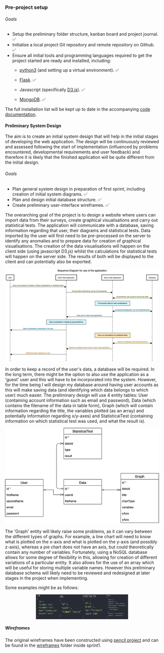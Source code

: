 ### Pre-project setup

###### Goals

- Setup the preliminary folder structure, kanban board and project journal. &#x2705;
- Initialise a local project Git repository and remote repository on Github. &#x2705;
- Ensure all initial tools and programming languages required to get the project started are ready and installed, including:
  * [python3](https://www.python.org/downloads/) (and setting up a virtual environment). &#x2705;

  * [Flask](https://flask.palletsprojects.com/en/1.1.x/installation/#installation). &#x2705;

  * Javascript (specifically [D3.js](https://d3js.org/)). &#x2705;

  * [MongoDB](https://www.mongodb.com/). &#x2705;

The full installation list will be kept up to date in the accompanying [code documentation](../documentation.md#installs).

#### Preliminary System Design
The aim is to create an initial system design that will help in the initial stages of developing the web application. The design will be continuously reviewed and assessed following the start of implementation (influenced by problems encountered, developmental requirements and user feedback) and therefore it is likely that the finished application will be quite different from the initial design.

###### Goals
- Plan general system design in preparation of first sprint, including creation of initial system diagrams. &#x2705;
- Plan and design initial database structure. &#x2705;
- Create preliminary user-interface wireframes. &#x2705;

The overarching goal of the project is to design a website where users can import data from their surveys, create graphical visualisations and carry out statistical tests. The application will communicate with a database, saving information regarding that user, their diagrams and statistical tests. Data imported by the user will first need to be pre-processed on the server to identify any anomalies and to prepare data for creation of graphical visualisations. The creation of the data visualisations will happen on the client side (using javascript D3.js) whilst the calculations for statistical tests will happen on the server side. The results of both will be displayed to the client and can potentially also be exported.

<p align="center">
  <img src="diagrams/sequenceDiagram.png" />
</p>

In order to keep a record of the user's data, a database will be required. In the long term, there might be the option to also use the application as a 'guest' user and this will have to be incorporated into the system. However, for the time being I will design my database around having user accounts as this will make saving data (and identifying which data belongs to which user) much easier. The preliminary design will use 4 entity tables: User (containing account information such as email and password), Data (which contains the filename of the data in table form), Graph (which will contain information regarding the title, the variables plotted (as an array) and potentially information regarding x/y-axes) and StatisticalTest (containing information on which statistical test was used, and what the result is).

<p align="center">
  <img src="diagrams/preliminaryDatabaseDesign.png" />
</p>

The 'Graph' entity will likely raise some problems, as it can vary between the different types of graphs. For example, a line chart will need to know what is plotted on the x-axis and what is plotted on the y-axis (and possibly z-axis), whereas a pie chart does not have an axis, but could theoretically contain any number of variables. Fortunately, using a NoSQL database allows for some degree of flexibility in this, allowing for creation of different variations of a particular entity. It also allows for the use of an array which will be useful for storing multiple variable names.
However this preliminary database schema will likely need to be reviewed and redesigned at later stages in the project when implementing.

Some examples might be as follows:

<div style="display:flex; justify-content:center;">
  <img width="15%" src="../images/UserTable.png" />
  <img width="15%" src="../images/DataTable.png" />
  <img width="15%" src="../images/StatisticalTestTable.png" />
  <img width="15%" src="../images/GraphTable.png" />
</div>

##### Wireframes
The original wireframes have been constructed using [pencil project](https://pencil.evolus.vn/) and can be found in the [wireframes](../sprint1/wireframes) folder inside sprint1.
